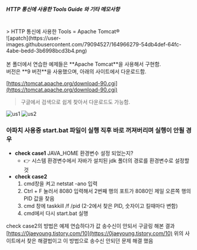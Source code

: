 ##### HTTP 통신에 사용한 Tools Guide 와 기타 메모사항
<br>
> HTTP 통신에 사용한 Tools = Apache Tomcat® 
<br>
![apatch](https://user-images.githubusercontent.com/79094527/164966279-54db4def-64fc-4abe-bedd-3b6998bcd3b4.png)
<br>
<br>
본 폴더에서 연습한 예제들은 **Apache Tomcat**을 사용해서 구현함. <br>
버전은 **9 버전**을 사용했으며, 아래의 사이트에서 다운로드함.<br>

[https://tomcat.apache.org/download-90.cgi](https://tomcat.apache.org/download-90.cgi)
<br>
> 구글에서 검색으로 쉽게 찾아서 다운로드도 가능함. <br>

![us1](https://user-images.githubusercontent.com/79094527/164966313-f5d21d26-5b78-4540-8277-b13e07127fc5.PNG)
![us2](https://user-images.githubusercontent.com/79094527/164966325-b154cd69-0372-43ea-95dc-3390d0cadeef.PNG)

### 아파치 사용중 start.bat 파일이 실행 직후 바로 꺼져버리며 실행이 안될 경우
* **check case1** JAVA_HOME 환경변수 설정 되었는지? <br>
	* :point_right: 시스템 환경변수에서 자바가 설치된 jdk 폴더의 경로를 환경변수로 설정할 것
* **check case2**
	1. cmd창을 켜고 netstat -ano 입력
	2. Ctrl + F 눌러서 8080 입력해서 2번째 행의 포트가 8080인 제일 오른쪽 행의 PID 값을 찾음
	3. cmd 창에 taskkill /f /pid (2-2에서 찾은 PID, 숫자이고 킬때마다 변함)
	4. cmd에서 다시 start.bat 실행

check case2의 방법은 예제 연습하다가 값 송수신이 안되서 구글링 해본 결과<br>
[https://0jaeyoung.tistory.com/10](https://0jaeyoung.tistory.com/10)
위의 사이트에서 찾은 해결법이고 이 방법으로 송수신 안되던 문제 해결 했음<br>
